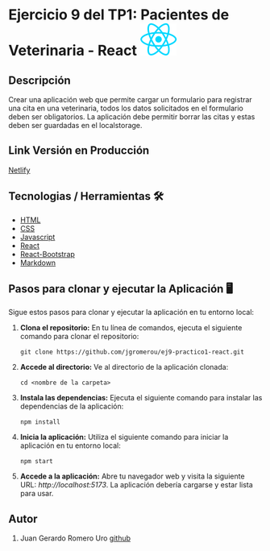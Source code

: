 # Ejercicio 9 del TP1: Pacientes de Veterinaria - React ![React Icon](./src/assets/react.svg)

## Descripción

Crear una aplicación web que permite cargar un formulario para registrar una cita
en una veterinaria, todos los datos solicitados en el formulario deben ser
obligatorios.
La aplicación debe permitir borrar las citas y estas deben ser guardadas en el
localstorage.

## Link Versión en Producción

[Netlify](https://ej9-tp1-react-rollingcode-romerouro.netlify.app/)

## Tecnologias / Herramientas 🛠

- [HTML](https://developer.mozilla.org/es/docs/Web/HTML)
- [CSS](https://developer.mozilla.org/en-US/docs/Web/CSS)
- [Javascript](https://www.w3schools.com/js/)
- [React](https://es.legacy.reactjs.org/)
- [React-Bootstrap](https://react-bootstrap.github.io/)
- [Markdown](https://markdown.es/)

## Pasos para clonar y ejecutar la Aplicación 🖥

Sigue estos pasos para clonar y ejecutar la aplicación en tu entorno local:

1.  **Clona el repositorio:** En tu línea de comandos, ejecuta el siguiente comando para clonar el repositorio:

    ```
    git clone https://github.com/jgromerou/ej9-practico1-react.git
    ```

2.  **Accede al directorio:** Ve al directorio de la aplicación clonada:

    ```
    cd <nombre de la carpeta>
    ```

3.  **Instala las dependencias:** Ejecuta el siguiente comando para instalar las dependencias de la aplicación:

    ```
    npm install
    ```

4.  **Inicia la aplicación:** Utiliza el siguiente comando para iniciar la aplicación en tu entorno local:

    ```
    npm start
    ```

5.  **Accede a la aplicación:** Abre tu navegador web y visita la siguiente URL: _http://localhost:5173_. La aplicación debería cargarse y estar lista para usar.

## Autor

1. Juan Gerardo Romero Uro [github](https://github.com/jgromerou)
